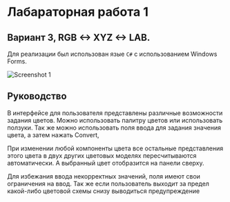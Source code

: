 # Лабараторная работа 1
## Вариант 3, RGB <-> XYZ <-> LAB.

Для реализации был использован язые `C#` с использованием Windows Forms.

![Screenshot 1](Screenshot_1.png)

## Руководство

В интерфейсе для пользователя представлены различные возможности задания цветов. Можно использовать палитру цветов или использовать ползуки.
Так же можно использовать поля ввода для задания значения цвета, а затем нажать Convert,

При изменении любой компоненты цвета все остальные представления этого цвета в двух других цветовых моделях пересчитываются
автоматически. А выбранный цвет отобразится на панели сверху.

Для избежания ввода некорректных значений, поля имеют свои ограничения на ввод.
Так же если пользователь выходит за предел какой-либо цветовой схемы снизу выводиться предупреждение
